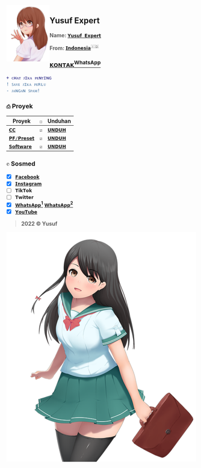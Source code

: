 <img src="./Media's/moe-3669736_640_2.png" alt="moe-3669736_640.png" align="left" width="115" height="150">

## Yusuf Expert
> **Name: [`𝗬𝘂𝘀𝘂𝗳 𝗘𝘅𝗽𝗲𝗿𝘁`]()**

> **From: [`𝗜𝗻𝗱𝗼𝗻𝗲𝘀𝗶𝗮`]()**<sup>:indonesia:</sup>

### [`𝗞𝗢𝗡𝗧𝗔𝗞`<sup>WhatsApp</p>](https://wa.me/6283873115706)

```diff
+ ᴄʜᴀᴛ ᴊɪᴋᴀ ᴘᴇɴᴛɪɴɢ 
! ꜱᴀᴠᴇ ᴊɪᴋᴀ ᴘᴇʀʟᴜ 
- ᴊᴀɴɢᴀɴ ꜱᴘᴀᴍ!
```

### `⎙` Proyek
|Proyek|`☐`|Unduhan|
|-|-|-|
|[`𝗖𝗖`]()|`☑`|[`𝗨𝗡𝗗𝗨𝗛`](https://github.com/YusufExpert/YusufExpert/blob/main/CC's/README.md)|
|[`𝗣𝗙/𝗣𝗿𝗲𝘀𝗲𝘁`]()|`☑`|[`𝗨𝗡𝗗𝗨𝗛`]()|
|[`𝗦𝗼𝗳𝘁𝘄𝗮𝗿𝗲`]()|`☑`|[`𝗨𝗡𝗗𝗨𝗛`](https://github.com/YusufExpert/YusufExpert/blob/main/Software's/README.md)|

### `✆` Sosmed
- [x] [`𝗙𝗮𝗰𝗲𝗯𝗼𝗼𝗸`](https://www.facebook.com/yusuf.oct)
- [x] [`𝗜𝗻𝘀𝘁𝗮𝗴𝗿𝗮𝗺`](https://www.instagram.com/yusuf.expert)
- [ ] `𝗧𝗶𝗸𝗧𝗼𝗸`
- [ ] `𝗧𝘄𝗶𝘁𝘁𝗲𝗿`
- [x] [`𝗪𝗵𝗮𝘁𝘀𝗔𝗽𝗽`<sup>**1**</sup>](https://wa.me/6283873115706) [`𝗪𝗵𝗮𝘁𝘀𝗔𝗽𝗽`<sup>**2**</sup>](https://wa.me/6283830393361)
- [x] [`𝗬𝗼𝘂𝗧𝘂𝗯𝗲`](https://youtube.com/channel/UC2e7RORRZrNNTyXXO4lqvjw)

> **2022 © Yusuf**

![moe-3251269_640.png](./Media's/moe-3251269_640.png)

